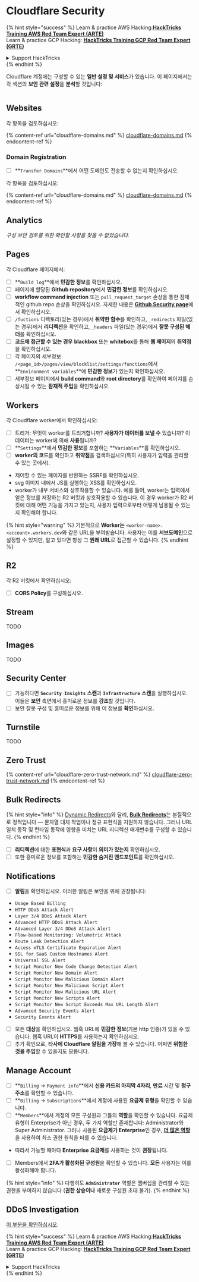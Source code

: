 # Cloudflare Security

{% hint style="success" %}
Learn & practice AWS Hacking:<img src="../../.gitbook/assets/image (1) (1) (1) (1).png" alt="" data-size="line">[**HackTricks Training AWS Red Team Expert (ARTE)**](https://training.hacktricks.xyz/courses/arte)<img src="../../.gitbook/assets/image (1) (1) (1) (1).png" alt="" data-size="line">\
Learn & practice GCP Hacking: <img src="../../.gitbook/assets/image (2) (1).png" alt="" data-size="line">[**HackTricks Training GCP Red Team Expert (GRTE)**<img src="../../.gitbook/assets/image (2) (1).png" alt="" data-size="line">](https://training.hacktricks.xyz/courses/grte)

<details>

<summary>Support HackTricks</summary>

* Check the [**subscription plans**](https://github.com/sponsors/carlospolop)!
* **Join the** 💬 [**Discord group**](https://discord.gg/hRep4RUj7f) or the [**telegram group**](https://t.me/peass) or **follow** us on **Twitter** 🐦 [**@hacktricks\_live**](https://twitter.com/hacktricks_live)**.**
* **Share hacking tricks by submitting PRs to the** [**HackTricks**](https://github.com/carlospolop/hacktricks) and [**HackTricks Cloud**](https://github.com/carlospolop/hacktricks-cloud) github repos.

</details>
{% endhint %}

Cloudflare 계정에는 구성할 수 있는 **일반 설정 및 서비스**가 있습니다. 이 페이지에서는 각 섹션의 **보안 관련 설정**을 **분석**할 것입니다:

<figure><img src="../../.gitbook/assets/image (117).png" alt=""><figcaption></figcaption></figure>

## Websites

각 항목을 검토하십시오:

{% content-ref url="cloudflare-domains.md" %}
[cloudflare-domains.md](cloudflare-domains.md)
{% endcontent-ref %}

### Domain Registration

* [ ] **`Transfer Domains`**에서 어떤 도메인도 전송할 수 없는지 확인하십시오.

각 항목을 검토하십시오:

{% content-ref url="cloudflare-domains.md" %}
[cloudflare-domains.md](cloudflare-domains.md)
{% endcontent-ref %}

## Analytics

_구성 보안 검토를 위한 확인할 사항을 찾을 수 없었습니다._

## Pages

각 Cloudflare 페이지에서:

* [ ] **`Build log`**에서 **민감한 정보**를 확인하십시오.
* [ ] 페이지에 할당된 **Github repository**에서 **민감한 정보**를 확인하십시오.
* [ ] **workflow command injection** 또는 `pull_request_target` 손상을 통한 잠재적인 github repo 손상을 확인하십시오. 자세한 내용은 [**Github Security page**](../github-security/)에서 확인하십시오.
* [ ] `/fuctions` 디렉토리(있는 경우)에서 **취약한 함수**를 확인하고, `_redirects` 파일(있는 경우)에서 **리디렉션**을 확인하고, `_headers` 파일(있는 경우)에서 **잘못 구성된 헤더**를 확인하십시오.
* [ ] **코드에 접근할 수 있는 경우** **blackbox** 또는 **whitebox**를 통해 **웹 페이지**의 **취약점**을 확인하십시오.
* [ ] 각 페이지의 세부정보 `/<page_id>/pages/view/blocklist/settings/functions`에서 **`Environment variables`**에 **민감한 정보**가 있는지 확인하십시오.
* [ ] 세부정보 페이지에서 **build command**와 **root directory**를 확인하여 페이지를 손상시킬 수 있는 **잠재적 주입**을 확인하십시오.

## **Workers**

각 Cloudflare worker에서 확인하십시오:

* [ ] 트리거: 무엇이 worker를 트리거합니까? **사용자가 데이터를 보낼 수** 있습니까? 이 데이터는 worker에 의해 **사용**됩니까?
* [ ] **`Settings`**에서 **민감한 정보**를 포함하는 **`Variables`**를 확인하십시오.
* [ ] **worker의 코드**를 확인하고 **취약점**을 검색하십시오(특히 사용자가 입력을 관리할 수 있는 곳에서).
* 제어할 수 있는 페이지를 반환하는 SSRF를 확인하십시오.
* svg 이미지 내에서 JS를 실행하는 XSS를 확인하십시오.
* worker가 내부 서비스와 상호작용할 수 있습니다. 예를 들어, worker는 입력에서 얻은 정보를 저장하는 R2 버킷과 상호작용할 수 있습니다. 이 경우 worker가 R2 버킷에 대해 어떤 기능을 가지고 있는지, 사용자 입력으로부터 어떻게 남용될 수 있는지 확인해야 합니다.

{% hint style="warning" %}
기본적으로 **Worker는** `<worker-name>.<account>.workers.dev`와 같은 URL을 부여받습니다. 사용자는 이를 **서브도메인**으로 설정할 수 있지만, 알고 있다면 항상 그 **원래 URL**로 접근할 수 있습니다.
{% endhint %}

## R2

각 R2 버킷에서 확인하십시오:

* [ ] **CORS Policy**를 구성하십시오.

## Stream

TODO

## Images

TODO

## Security Center

* [ ] 가능하다면 **`Security Insights`** **스캔**과 **`Infrastructure`** **스캔**을 실행하십시오. 이들은 **보안** 측면에서 흥미로운 정보를 **강조**할 것입니다.
* [ ] 보안 잘못 구성 및 흥미로운 정보를 위해 이 정보를 **확인**하십시오.

## Turnstile

TODO

## **Zero Trust**

{% content-ref url="cloudflare-zero-trust-network.md" %}
[cloudflare-zero-trust-network.md](cloudflare-zero-trust-network.md)
{% endcontent-ref %}

## Bulk Redirects

{% hint style="info" %}
[Dynamic Redirects](https://developers.cloudflare.com/rules/url-forwarding/dynamic-redirects/)와 달리, [**Bulk Redirects**](https://developers.cloudflare.com/rules/url-forwarding/bulk-redirects/)는 본질적으로 정적입니다 — 문자열 대체 작업이나 정규 표현식을 지원하지 않습니다. 그러나 URL 일치 동작 및 런타임 동작에 영향을 미치는 URL 리디렉션 매개변수를 구성할 수 있습니다.
{% endhint %}

* [ ] **리디렉션**에 대한 **표현식**과 **요구 사항**이 **의미가 있는지** 확인하십시오.
* [ ] 또한 흥미로운 정보를 포함하는 **민감한 숨겨진 엔드포인트**를 확인하십시오.

## Notifications

* [ ] **알림**을 확인하십시오. 이러한 알림은 보안을 위해 권장됩니다:
* `Usage Based Billing`
* `HTTP DDoS Attack Alert`
* `Layer 3/4 DDoS Attack Alert`
* `Advanced HTTP DDoS Attack Alert`
* `Advanced Layer 3/4 DDoS Attack Alert`
* `Flow-based Monitoring: Volumetric Attack`
* `Route Leak Detection Alert`
* `Access mTLS Certificate Expiration Alert`
* `SSL for SaaS Custom Hostnames Alert`
* `Universal SSL Alert`
* `Script Monitor New Code Change Detection Alert`
* `Script Monitor New Domain Alert`
* `Script Monitor New Malicious Domain Alert`
* `Script Monitor New Malicious Script Alert`
* `Script Monitor New Malicious URL Alert`
* `Script Monitor New Scripts Alert`
* `Script Monitor New Script Exceeds Max URL Length Alert`
* `Advanced Security Events Alert`
* `Security Events Alert`
* [ ] 모든 **대상**을 확인하십시오. 웹훅 URL에 **민감한 정보**(기본 http 인증)가 있을 수 있습니다. 웹훅 URL이 **HTTPS**를 사용하는지 확인하십시오.
* [ ] 추가 확인으로, **타사에 Cloudflare 알림을 가장**해 볼 수 있습니다. 어쩌면 **위험한 것을 주입**할 수 있을지도 모릅니다.

## Manage Account

* [ ] **`Billing` -> `Payment info`**에서 **신용 카드의 마지막 4자리**, **만료** 시간 및 **청구 주소**를 확인할 수 있습니다.
* [ ] **`Billing` -> `Subscriptions`**에서 계정에 사용된 **요금제 유형**을 확인할 수 있습니다.
* [ ] **`Members`**에서 계정의 모든 구성원과 그들의 **역할**을 확인할 수 있습니다. 요금제 유형이 Enterprise가 아닌 경우, 두 가지 역할만 존재합니다: Administrator와 Super Administrator. 그러나 사용된 **요금제가 Enterprise**인 경우, [**더 많은 역할**](https://developers.cloudflare.com/fundamentals/account-and-billing/account-setup/account-roles/)을 사용하여 최소 권한 원칙을 따를 수 있습니다.
* 따라서 가능할 때마다 **Enterprise 요금제**를 사용하는 것이 **권장**됩니다.
* [ ] Members에서 **2FA가 활성화된 구성원**을 확인할 수 있습니다. **모든** 사용자는 이를 활성화해야 합니다.

{% hint style="info" %}
다행히도 **`Administrator`** 역할은 멤버십을 관리할 수 있는 권한을 부여하지 않습니다 (**권한 상승이나** 새로운 구성원 초대 불가).
{% endhint %}

## DDoS Investigation

[이 부분을 확인하십시오](cloudflare-domains.md#cloudflare-ddos-protection).

{% hint style="success" %}
Learn & practice AWS Hacking:<img src="../../.gitbook/assets/image (1) (1) (1) (1).png" alt="" data-size="line">[**HackTricks Training AWS Red Team Expert (ARTE)**](https://training.hacktricks.xyz/courses/arte)<img src="../../.gitbook/assets/image (1) (1) (1) (1).png" alt="" data-size="line">\
Learn & practice GCP Hacking: <img src="../../.gitbook/assets/image (2) (1).png" alt="" data-size="line">[**HackTricks Training GCP Red Team Expert (GRTE)**<img src="../../.gitbook/assets/image (2) (1).png" alt="" data-size="line">](https://training.hacktricks.xyz/courses/grte)

<details>

<summary>Support HackTricks</summary>

* Check the [**subscription plans**](https://github.com/sponsors/carlospolop)!
* **Join the** 💬 [**Discord group**](https://discord.gg/hRep4RUj7f) or the [**telegram group**](https://t.me/peass) or **follow** us on **Twitter** 🐦 [**@hacktricks\_live**](https://twitter.com/hacktricks_live)**.**
* **Share hacking tricks by submitting PRs to the** [**HackTricks**](https://github.com/carlospolop/hacktricks) and [**HackTricks Cloud**](https://github.com/carlospolop/hacktricks-cloud) github repos.

</details>
{% endhint %}

